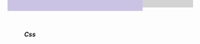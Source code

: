 
<h5><span>Css</span></h5>
<br>
<center>
<style>
    .square3 {
        background-color: lightgray;
        padding: 5px;
        border: 5px;
        border-color: black;
        position: relative;
        bottom: 150px;
        height: 30px;
        width: 375px; 
        z-index: -5;
    }
    .square4 {
        background-color: #cbc3e3;
        padding: 4px;
        position: relative;
        bottom: 180px;
        height: 30px;
        width: 300px;
        right: 38px;
    }

</style>
</center>
</head>
<body>
<div class="square3"></div>
<div class="square4"></div>
</body>
<br>
